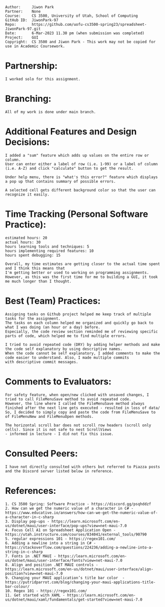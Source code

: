 ﻿
```
Author:     Jiwon Park
Partner:    None
Course:     CS 3500, University of Utah, School of Computing
GitHub ID:  JiwonPark-97
Repo:       https://github.com/uofu-cs3500-spring23/spreadsheet-JiwonPark-97.git
Date:       6-Mar-2023 11.30 pm (when submission was completed) 
Project:    GUI
Copyright:  CS 3500 and Jiwon Park - This work may not be copied for use in Academic Coursework.
```

# Partnership:

    I worked solo for this assignment.

# Branching:

    All of my work is done under main branch.

# Additional Features and Design Decisions:
    
    I added a "sum" feature which adds up values on the entire row or column.
    User can enter either a label of row (i.e. 1-99) or a label of column (i.e. A-Z) and click "calculate" button to get the result.

    Under help menu, there is "what's this error?" feature which displays a pop up that contains summary of possible errors.

    A selected cell gets different background color so that the user can recognize it easily.

# Time Tracking (Personal Software Practice):

    estimated hours: 20
    actual hours: 30
    hours learning tools and techniques: 5
    hours implementing required features: 10
    hours spent debugging: 15

    Overall, my time estimates are getting closer to the actual time spent and I think this means that
    I'm getting better or used to working on programming assignments.
    However, as this was the first time for me to building a GUI, it took me much longer than I thought. 

# Best (Team) Practices:

    Assigning tasks on Github project helped me keep track of multiple tasks for the assignment. 
    The tasks on each column helped me organized and quickly go back to what I was doing (an hour or a day) before.
    Especially, the code review section reminded me of reviewing specific parts of code, which helped me to find multiple errors.
    
    I tried to avoid repeated code (DRY) by adding helper methods and make the code self explanatory by using descriptive names.
    When the code cannot be self explanatory, I added comments to make the code easier to understand. Also, I made multiple commits
    with descriptive commit messages.

# Comments to Evaluators:
    
    For safety feature, when open/new clicked with unsaved changes, I tried to call FileMenuSave method to avoid repeated code.
    However, the line where I called the FileMenuSave method always finished after the next line gets executed - resulted in loss of data/
    So, I decided to simply copy and paste the code from FileMenuSave to of FileMenuNew and FileMenuOpen methods.

    The horizontal scroll bar does not scroll row headers (scroll only cells). Since it is not safe to nest ScrollViews 
    - informed in lecture - I did not fix this issue.

# Consulted Peers:

    I have not directly consulted with others but referred to Piazza posts and the Discord server listed below in reference.

# References:

    1. CS 3500 Spring: Software Practice - https://discord.gg/psqhddzf
    2. How can we get the numeric value of a character in C# - https://www.educative.io/answers/how-can-we-get-the-numeric-value-of-a-character-in-c-sharp
    3. Display pop-ups - https://learn.microsoft.com/en-us/dotnet/maui/user-interface/pop-ups?view=net-maui-7.0
    4. Focus Cell A1 on Spreadsheet Application Open - https://utah.instructure.com/courses/834041/external_tools/90790
    5. regular expressions 101 - https://regex101.com/
    6. Adding a newline into a string in C# - https://stackoverflow.com/questions/224236/adding-a-newline-into-a-string-in-c-sharp
    7. Fonts in .NET MAUI - https://learn.microsoft.com/en-us/dotnet/maui/user-interface/fonts?view=net-maui-7.0
    8. Align and position .NET MAUI controls - https://learn.microsoft.com/en-us/dotnet/maui/user-interface/align-position?view=net-maui-7.0
    9. Changing your MAUI application’s title bar color  - https://putridparrot.com/blog/changing-your-maui-applications-title-bar-colour/
    10. Regex 101 - https://regex101.com/
    11. Get started with XAML - https://learn.microsoft.com/en-us/dotnet/maui/xaml/fundamentals/get-started?view=net-maui-7.0
    

